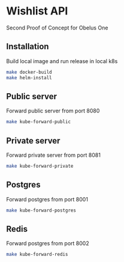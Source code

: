 # Wishlist API
Second Proof of Concept for Obelus One

## Installation
Build local image and run release in local k8s

```bash
make docker-build
make helm-install
```

## Public server
Forward public server from port 8080

```bash
make kube-forward-public 
```

## Private server
Forward private server from port 8081

```bash
make kube-forward-private
```

## Postgres
Forward postgres from port 8001

```bash
make kube-forward-postgres
```

## Redis
Forward postgres from port 8002

```bash
make kube-forward-redis
```
